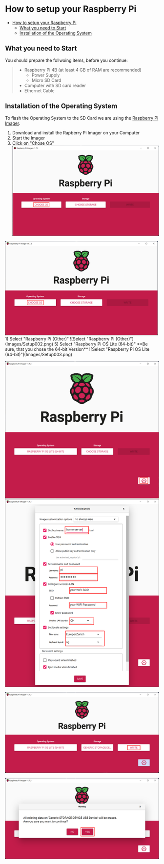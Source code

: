 # How to setup your Raspberry Pi



- [How to setup your Raspberry Pi](#how-to-setup-your-raspberry-pi)
  - [What you need to Start](#what-you-need-to-start)
  - [Installation of the Operating System](#installation-of-the-operating-system)

## What you need to Start

You should prepare the follwoing items, before you continue:
> - Raspberry Pi 4B (at least 4 GB of RAM are recommended)
>   - Power Supply
>   - Micro SD Card
> - Computer with SD card reader
> - Ethernet Cable

## Installation of the Operating System

To flash the Operating System to the SD Card we are using the [Raspberry Pi Imager](https://www.raspberrypi.com/software/).

1) Download and install the Rapberry Pi Imager on your Computer
2) Start the Imager
3) Click on "Chose OS"
![Chose OS](Images/Setup001.png)
<img src="Images/Setup001.png" alt="Chose OS" width="500"/>
1) Select "Raspberry Pi (Other)"
![Select "Raspberry Pi (Other)"](Images/Setup002.png) 
5) Select "Raspberry Pi OS Lite (64-bit)" **Be sure, that you chose the 64-bit Version** 
![Select "Raspberry Pi OS Lite (64-bit)"](Images/Setup003.png) 

![](Images/Setup004.png)
![](Images/Setup005.png) 

![](Images/Setup006.png) 

![](Images/Setup007.png) 
